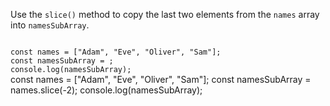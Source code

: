 Use the `slice()` method to
copy the last two elements
from the `names` array
into `namesSubArray`.

<codeblock language="javascript" type="exercise" testMode="fixedInput">
<code>
const names = ["Adam", "Eve", "Oliver", "Sam"];
const namesSubArray = ;
console.log(namesSubArray);
</code>

<solution>
const names = ["Adam", "Eve", "Oliver", "Sam"];
const namesSubArray = names.slice(-2);
console.log(namesSubArray);
</solution>
</codeblock>